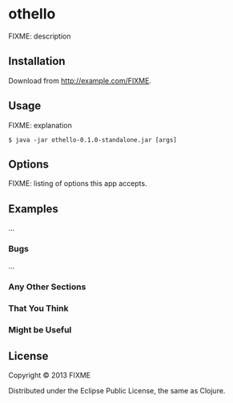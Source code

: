 # othello

FIXME: description

## Installation

Download from http://example.com/FIXME.

## Usage

FIXME: explanation

    $ java -jar othello-0.1.0-standalone.jar [args]

## Options

FIXME: listing of options this app accepts.

## Examples

...

### Bugs

...

### Any Other Sections
### That You Think
### Might be Useful

## License

Copyright © 2013 FIXME

Distributed under the Eclipse Public License, the same as Clojure.
